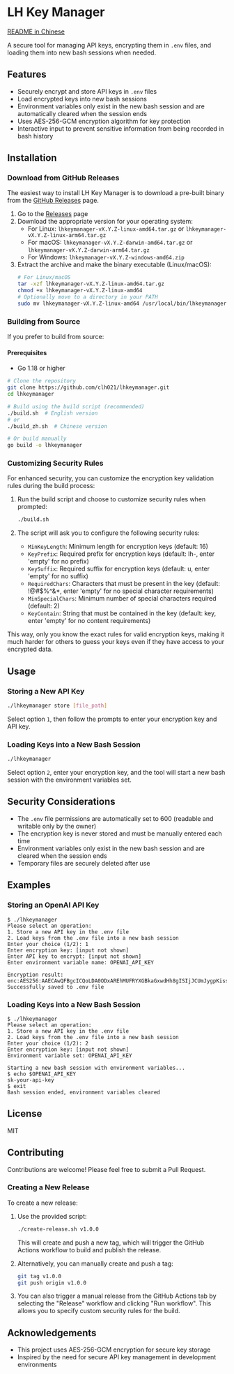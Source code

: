 # LH Key Manager

[README in Chinese](README_zh.md)

A secure tool for managing API keys, encrypting them in `.env` files, and loading them into new bash sessions when needed.

## Features

- Securely encrypt and store API keys in `.env` files
- Load encrypted keys into new bash sessions
- Environment variables only exist in the new bash session and are automatically cleared when the session ends
- Uses AES-256-GCM encryption algorithm for key protection
- Interactive input to prevent sensitive information from being recorded in bash history

## Installation

### Download from GitHub Releases

The easiest way to install LH Key Manager is to download a pre-built binary from the [GitHub Releases](https://github.com/clh021/lhkeymanager/releases) page.

1. Go to the [Releases](https://github.com/clh021/lhkeymanager/releases) page
2. Download the appropriate version for your operating system:
   - For Linux: `lhkeymanager-vX.Y.Z-linux-amd64.tar.gz` or `lhkeymanager-vX.Y.Z-linux-arm64.tar.gz`
   - For macOS: `lhkeymanager-vX.Y.Z-darwin-amd64.tar.gz` or `lhkeymanager-vX.Y.Z-darwin-arm64.tar.gz`
   - For Windows: `lhkeymanager-vX.Y.Z-windows-amd64.zip`
3. Extract the archive and make the binary executable (Linux/macOS):
   ```bash
   # For Linux/macOS
   tar -xzf lhkeymanager-vX.Y.Z-linux-amd64.tar.gz
   chmod +x lhkeymanager-vX.Y.Z-linux-amd64
   # Optionally move to a directory in your PATH
   sudo mv lhkeymanager-vX.Y.Z-linux-amd64 /usr/local/bin/lhkeymanager
   ```

### Building from Source

If you prefer to build from source:

#### Prerequisites

- Go 1.18 or higher

```bash
# Clone the repository
git clone https://github.com/clh021/lhkeymanager.git
cd lhkeymanager

# Build using the build script (recommended)
./build.sh  # English version
# or
./build_zh.sh  # Chinese version

# Or build manually
go build -o lhkeymanager
```

### Customizing Security Rules

For enhanced security, you can customize the encryption key validation rules during the build process:

1. Run the build script and choose to customize security rules when prompted:

   ```bash
   ./build.sh
   ```

2. The script will ask you to configure the following security rules:
   - `MinKeyLength`: Minimum length for encryption keys (default: 16)
   - `KeyPrefix`: Required prefix for encryption keys (default: lh-, enter 'empty' for no prefix)
   - `KeySuffix`: Required suffix for encryption keys (default: u, enter 'empty' for no suffix)
   - `RequiredChars`: Characters that must be present in the key (default: !@#$%^&\*, enter 'empty' for no special character requirements)
   - `MinSpecialChars`: Minimum number of special characters required (default: 2)
   - `KeyContain`: String that must be contained in the key (default: key, enter 'empty' for no content requirements)

This way, only you know the exact rules for valid encryption keys, making it much harder for others to guess your keys even if they have access to your encrypted data.

## Usage

### Storing a New API Key

```bash
./lhkeymanager store [file_path]
```

Select option `1`, then follow the prompts to enter your encryption key and API key.

### Loading Keys into a New Bash Session

```bash
./lhkeymanager
```

Select option `2`, enter your encryption key, and the tool will start a new bash session with the environment variables set.

## Security Considerations

- The `.env` file permissions are automatically set to 600 (readable and writable only by the owner)
- The encryption key is never stored and must be manually entered each time
- Environment variables only exist in the new bash session and are cleared when the session ends
- Temporary files are securely deleted after use

## Examples

### Storing an OpenAI API Key

```
$ ./lhkeymanager
Please select an operation:
1. Store a new API key in the .env file
2. Load keys from the .env file into a new bash session
Enter your choice (1/2): 1
Enter encryption key: [input not shown]
Enter API key to encrypt: [input not shown]
Enter environment variable name: OPENAI_API_KEY

Encryption result: enc:AES256:AAECAwQFBgcICQoLDA0ODxAREhMUFRYXGBkaGxwdHh8gISIjJCUmJygpKissLS4vMDEyMzQ1Njc4OTo7PD0+P0BBQkNERUZHSElKS0xNTk9QUVJTVFVWV1hZWltcXV5fYGFiY2RlZmdo
Successfully saved to .env file
```

### Loading Keys into a New Bash Session

```
$ ./lhkeymanager
Please select an operation:
1. Store a new API key in the .env file
2. Load keys from the .env file into a new bash session
Enter your choice (1/2): 2
Enter encryption key: [input not shown]
Environment variable set: OPENAI_API_KEY

Starting a new bash session with environment variables...
$ echo $OPENAI_API_KEY
sk-your-api-key
$ exit
Bash session ended, environment variables cleared
```

## License

MIT

## Contributing

Contributions are welcome! Please feel free to submit a Pull Request.

### Creating a New Release

To create a new release:

1. Use the provided script:

   ```bash
   ./create-release.sh v1.0.0
   ```

   This will create and push a new tag, which will trigger the GitHub Actions workflow to build and publish the release.

2. Alternatively, you can manually create and push a tag:

   ```bash
   git tag v1.0.0
   git push origin v1.0.0
   ```

3. You can also trigger a manual release from the GitHub Actions tab by selecting the "Release" workflow and clicking "Run workflow". This allows you to specify custom security rules for the build.

## Acknowledgements

- This project uses AES-256-GCM encryption for secure key storage
- Inspired by the need for secure API key management in development environments
